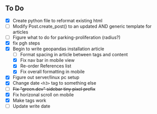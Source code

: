 


## To Do
- [X] Create python file to reformat existing html
- [ ] Modify Post.create_post() to an updated AND generic template for articles
- [ ] Figure what to do for parking-proliferation (radius?)
- [X] fix pgh steps
- [X] Begin to write geopandas installation article
  - [ ] Format spacing in article between tags and content
  - [X] Fix nav bar in mobile view
  - [X] Re-order References list
  - [X] Fix overall formatting in mobile
- [X] Figure out server/linux pc setup
- [X] Change date `<h3>` tag to something else
- [ ] ~~Fix "green.dev" sidebar tiny pixel prefix~~
- [X] Fix horizonal scroll on mobile
- [X] Make tags work
- [ ] Update write date